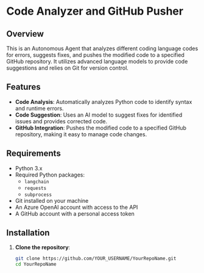 # Code Analyzer and GitHub Pusher

## Overview

This is an Autonomous Agent that analyzes different coding language codes for errors, suggests fixes, and pushes the modified code to a specified GitHub repository. It utilizes advanced language models to provide code suggestions and relies on Git for version control.

## Features

- **Code Analysis**: Automatically analyzes Python code to identify syntax and runtime errors.
- **Code Suggestion**: Uses an AI model to suggest fixes for identified issues and provides corrected code.
- **GitHub Integration**: Pushes the modified code to a specified GitHub repository, making it easy to manage code changes.

## Requirements

- Python 3.x
- Required Python packages:
  - `langchain`
  - `requests`
  - `subprocess`
- Git installed on your machine
- An Azure OpenAI account with access to the API
- A GitHub account with a personal access token

## Installation

1. **Clone the repository**:
   ```bash
   git clone https://github.com/YOUR_USERNAME/YourRepoName.git
   cd YourRepoName
